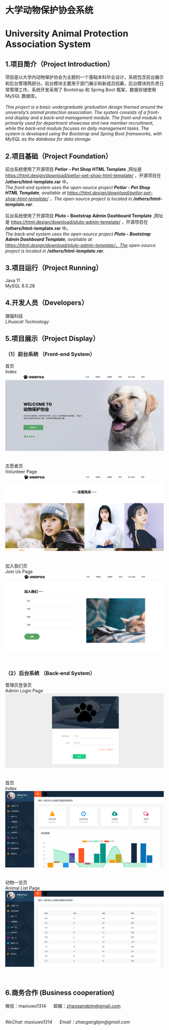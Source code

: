 # 大学动物保护协会系统
# University Animal Protection Association System

## 1.项目简介（Project Introduction）
项目是以大学内动物保护协会为主题的一个基础本科毕业设计，系统包含前台展示和后台管理两部分。前台模块主要用于部门展示和新成员招募，后台模块则负责日常管理工作，系统开发采用了 Bootstrap 和 Spring Boot 框架，数据存储使用 MySQL 数据库。<br>
<br>
_This project is a basic undergraduate graduation design themed around the university’s animal protection association. The system consists of a front-end display and a back-end management module. The front-end module is primarily used for department showcase and new member recruitment, while the back-end module focuses on daily management tasks. The system is developed using the Bootstrap and Spring Boot frameworks, with MySQL as the database for data storage._

## 2.项目基础（Project Foundation）
前台系统使用了开源项目 __Petlor – Pet Shop HTML Template__ ,网址是 https://html.design/download/petlor-pet-shop-html-template/ ，开源项目在 __/others/html-template.rar__ 中。<br>
_The front-end system uses the open-source project __Petlor - Pet Shop HTML Template__, available at https://html.design/download/petlor-pet-shop-html-template/ ，The open-source project is located in __/others/html-template.rar__._ <br>
<br>
后台系统使用了开源项目 __Pluto – Bootstrap Admin Dashboard Template__ ,网址是 https://html.design/download/pluto-admin-template/ ，开源项目在 __/others/html-template.rar__ 中。<br>
_The back-end system uses the open-source project __Pluto - Bootstrap Admin Dashboard Template__, available at https://html.design/download/pluto-admin-template/，The open-source project is located in __/others/html-template.rar__._ <br>
## 3.项目运行（Project Running）
Java 11<br>
MySQL 8.0.28<br>
## 4.开发人员（Developers）
狸猫科技<br>
_Lihuacat Technology_ 
## 5.项目展示（Project Display）
### （1）前台系统 （Front-end System）
首页<br>
Index<br>
<img src="/show1.png"/><br>
<br>
<br>
志愿者页<br>
 Volunteer Page<br>
<img src="/show2.png"/><br>
<br>
<br>
加入我们页<br>
Join Us Page<br>
<img src="/show3.png"/><br>
<br>
<br>

### （2）后台系统 （Back-end System）
管理员登录页<br>
Admin Login Page<br>
<img src="/show4.png"/><br>
<br>
<br>
首页<br>
Index<br>
<img src="/show5.png"/><br>
<br>
<br>
动物一览页<br>
Animal List Page<br>
<img src="/show6.png"/><br>
<br>
<br>

## 6.商务合作 (Business cooperation)
微信：maxiuwo1314 &nbsp;&nbsp;&nbsp;&nbsp; 邮箱：zhaogangbjm@gmail.com<br> 
<br>

_WeChat: maxiuwo1314 &nbsp;&nbsp;&nbsp;&nbsp; Email：zhaogangbjm@gmail.com_
